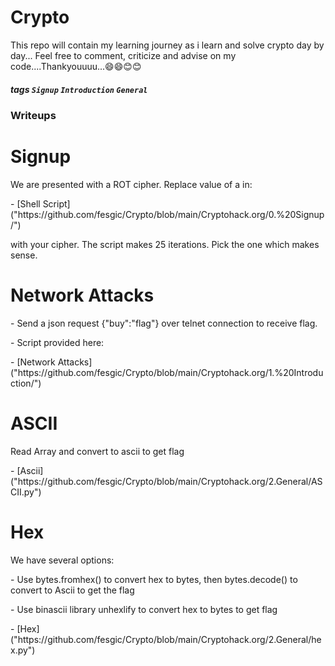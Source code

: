 # Crypto
This repo will contain my learning journey as i learn and solve crypto day by day...
Feel free to comment, criticize and advise on my code....Thankyouuuu...😄😄😊😊
##### tags `Signup` `Introduction` `General`
### Writeups

<h1>Signup</h1>
<p>We are presented with a ROT cipher. Replace value of a in:</p>
- [Shell Script]("https://github.com/fesgic/Crypto/blob/main/Cryptohack.org/0.%20Signup/")
<p>with your cipher. The script makes 25 iterations. Pick the one which makes sense.</p>

<h1>Network Attacks</h1>
<p>- Send a json request {"buy":"flag"} over telnet connection to receive flag.</p>
<p>- Script provided here:</p>
- [Network Attacks]("https://github.com/fesgic/Crypto/blob/main/Cryptohack.org/1.%20Introduction/")

<h1>ASCII</h1>
<p>Read Array and convert to ascii to get flag</p>
- [Ascii]("https://github.com/fesgic/Crypto/blob/main/Cryptohack.org/2.General/ASCII.py")

<h1>Hex</h1>
<p>We have several options:
<p>- Use bytes.fromhex() to convert hex to bytes, then bytes.decode() to convert to Ascii to get the flag</p>
<p>- Use binascii library unhexlify to convert hex to bytes to get flag</p>
- [Hex]("https://github.com/fesgic/Crypto/blob/main/Cryptohack.org/2.General/hex.py")
